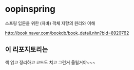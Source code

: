 # oopinspring
스프링 입문을 위한 (자바) 객체 지향의 원리와 이해

http://book.naver.com/bookdb/book_detail.nhn?bid=8920762

## 이 리포지토리는
책 읽고 정리하고 코드도 치고 그런거 올릴거야~~~
